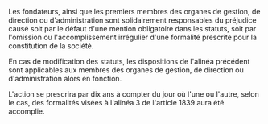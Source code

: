   
Les fondateurs, ainsi que les premiers membres des organes de gestion, de direction ou d'administration sont solidairement responsables du préjudice causé soit par le défaut d'une mention obligatoire dans les statuts, soit par l'omission ou l'accomplissement irrégulier d'une formalité prescrite pour la constitution de la société.   

  
En cas de modification des statuts, les dispositions de l'alinéa précédent sont applicables aux membres des organes de gestion, de direction ou d'administration alors en fonction.   

  
L'action se prescrira par dix ans à compter du jour où l'une ou l'autre, selon le cas, des formalités visées à l'alinéa 3 de l'article 1839 aura été accomplie.  
